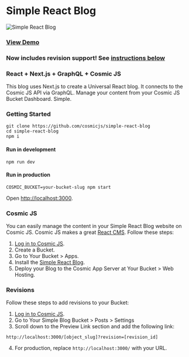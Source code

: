 # Simple React Blog
![Simple React Blog](https://cosmicjs.com/uploads/76875fe0-af74-11e7-b864-313f959a776e-react-blog-screenshot.png)
### [View Demo](https://cosmicjs.com/apps/simple-react-blog/demo)
### Now includes revision support! See [instructions below](#Revisions)
### React + Next.js + GraphQL + Cosmic JS
This blog uses Next.js to create a Universal React blog.  It connects to the Cosmic JS API via GraphQL.  Manage your content from your Cosmic JS Bucket Dashboard.  Simple.
### Getting Started
```
git clone https://github.com/cosmicjs/simple-react-blog
cd simple-react-blog
npm i
```
#### Run in development
```
npm run dev
```
#### Run in production
```
COSMIC_BUCKET=your-bucket-slug npm start
```
Open [http://localhost:3000](http://localhost:3000).

### Cosmic JS
You can easily manage the content in your Simple React Blog website on Cosmic JS.  Cosmic JS makes a great [React CMS](https://cosmicjs.com).  Follow these steps:

1. [Log in to Cosmic JS](https://cosmicjs.com).
2. Create a Bucket.
3. Go to Your Bucket > Apps.
4. Install the [Simple React Blog](https://cosmicjs.com/apps/simple-react-blog).
5. Deploy your Blog to the Cosmic App Server at Your Bucket > Web Hosting.

### Revisions
Follow these steps to add revisions to your Bucket:
1. [Log in to Cosmic JS](https://cosmicjs.com).
2. Go to Your Simple Blog Bucket > Posts > Settings
3. Scroll down to the Preview Link section and add the following link:
```
http://localhost:3000/[object_slug]?revision=[revision_id]
```
4. For production, replace `http://localhost:3000/` with your URL.
